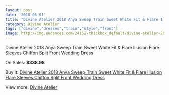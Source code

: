 ```yaml
---
layout: post
date: '2018-06-01'
title: "Divine Atelier 2018 Anya Sweep Train Sweet White Fit & Flare Illusion Flare Sleeves Chiffon Split Front Wedding Dress"
category: Divine Atelier
tags: ["divine","dresses","train","style","front"]
image: http://img.eudances.com/24152-thickbox_default/divine-atelier-2018-anya-sweep-train-sweet-white-fit-flare-illusion-flare-sleeves-chiffon-split-front-wedding-dress.jpg
---
```

Divine Atelier 2018 Anya Sweep Train Sweet White Fit & Flare Illusion Flare Sleeves Chiffon Split Front Wedding Dress

On Sales: **$338.98**
<a href="https://www.eudances.com/en/divine-atelier/8042-divine-atelier-2018-anya-sweep-train-sweet-white-fit-flare-illusion-flare-sleeves-chiffon-split-front-wedding-dress.html"><amp-img layout="responsive" width="600" height="600" src="//img.eudances.com/24152-thickbox_default/divine-atelier-2018-anya-sweep-train-sweet-white-fit-flare-illusion-flare-sleeves-chiffon-split-front-wedding-dress.jpg" alt="Divine Atelier 2018 Anya Sweep Train Sweet White Fit & Flare Illusion Flare Sleeves Chiffon Split Front Wedding Dress 0" /></a>
<a href="https://www.eudances.com/en/divine-atelier/8042-divine-atelier-2018-anya-sweep-train-sweet-white-fit-flare-illusion-flare-sleeves-chiffon-split-front-wedding-dress.html"><amp-img layout="responsive" width="600" height="600" src="//img.eudances.com/24154-thickbox_default/divine-atelier-2018-anya-sweep-train-sweet-white-fit-flare-illusion-flare-sleeves-chiffon-split-front-wedding-dress.jpg" alt="Divine Atelier 2018 Anya Sweep Train Sweet White Fit & Flare Illusion Flare Sleeves Chiffon Split Front Wedding Dress 1" /></a>
<a href="https://www.eudances.com/en/divine-atelier/8042-divine-atelier-2018-anya-sweep-train-sweet-white-fit-flare-illusion-flare-sleeves-chiffon-split-front-wedding-dress.html"><amp-img layout="responsive" width="600" height="600" src="//img.eudances.com/24153-thickbox_default/divine-atelier-2018-anya-sweep-train-sweet-white-fit-flare-illusion-flare-sleeves-chiffon-split-front-wedding-dress.jpg" alt="Divine Atelier 2018 Anya Sweep Train Sweet White Fit & Flare Illusion Flare Sleeves Chiffon Split Front Wedding Dress 2" /></a>

Buy it: [Divine Atelier 2018 Anya Sweep Train Sweet White Fit & Flare Illusion Flare Sleeves Chiffon Split Front Wedding Dress](https://www.eudances.com/en/divine-atelier/8042-divine-atelier-2018-anya-sweep-train-sweet-white-fit-flare-illusion-flare-sleeves-chiffon-split-front-wedding-dress.html "Divine Atelier 2018 Anya Sweep Train Sweet White Fit & Flare Illusion Flare Sleeves Chiffon Split Front Wedding Dress")

View more: [Divine Atelier](https://www.eudances.com/en/115-divine-atelier "Divine Atelier")